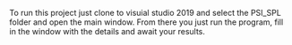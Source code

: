 To run this project just clone to visuial studio 2019 and select the PSI_SPL folder and open the main window. 
From there you just run the program, fill in the window with the details and await your results.
